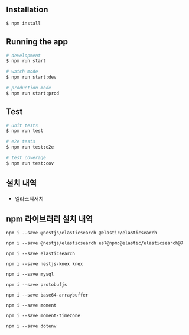 
## Installation

```bash
$ npm install
```

## Running the app

```bash
# development
$ npm run start

# watch mode
$ npm run start:dev

# production mode
$ npm run start:prod
```

## Test

```bash
# unit tests
$ npm run test

# e2e tests
$ npm run test:e2e

# test coverage
$ npm run test:cov
```



## 설치 내역 
- 엘라스틱서치

## npm 라이브러리 설치 내역 

```
npm i --save @nestjs/elasticsearch @elastic/elasticsearch

npm i --save @nestjs/elasticsearch es7@npm:@elastic/elasticsearch@7

npm i --save elasticsearch

npm i --save nestjs-knex knex

npm i --save mysql

npm i --save protobufjs

npm i --save base64-arraybuffer

npm i --save moment

npm i --save moment-timezone

npm i --save dotenv

```